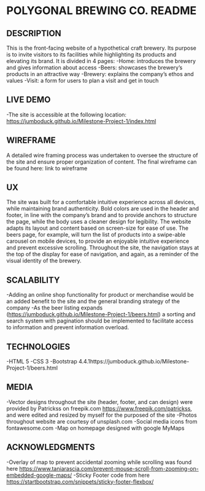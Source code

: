 # POLYGONAL BREWING CO. README

## DESCRIPTION

This is the front-facing website of a hypothetical craft brewery. Its purpose is to invite visitors to its facilities while highlighting its products and elevating its brand.
It is divided in 4 pages:
-Home: introduces the brewery and gives information about access
-Beers: showcases the brewery’s products in an attractive way
-Brewery: explains the company’s ethos and values
-Visit: a form for users to plan a visit and get in touch

## LIVE DEMO

-The site is accessible at the following location: https://jumboduck.github.io/Milestone-Project-1/index.html

## WIREFRAME

A detailed wire framing process was undertaken to oversee the structure of the site and ensure proper organization of content. The final wireframe can be found here: link to wireframe

## UX

The site was built for a comfortable intuitive experience across all devices, while maintaining brand authenticity.
Bold colors are used in the header and footer, in line with the company’s brand and to provide anchors to structure the page, while the body uses a cleaner design for legibility.
The website adapts its layout and content based on screen-size for ease of use. The beers page, for example, will turn the list of products into a swipe-able carousel on mobile devices, to provide an enjoyable intuitive experience and prevent excessive scrolling.
Throughout the site, the navigation stays at the top of the display for ease of navigation, and again, as a reminder of the visual identity of the brewery.

## SCALABILITY

-Adding an online shop functionality for product or merchandise would be an added benefit to the site and the general branding strategy of the company
-As the beer listing expands (https://jumboduck.github.io/Milestone-Project-1/beers.html) a sorting and search system with pagination should be implemented to facilitate access to information and prevent information overload.

## TECHNOLOGIES

-HTML 5 -CSS 3 -Bootstrap 4.4.1https://jumboduck.github.io/Milestone-Project-1/beers.html

## MEDIA

-Vector designs throughout the site (header, footer, and can design) were provided by Patrickss on freepik.com https://www.freepik.com/patrickss, and were edited and resized by myself for the purposed of the site
-Photos throughout website are courtesy of unsplash.com
-Social media icons from fontawesome.com
-Map on homepage designed with google MyMaps

## ACKNOWLEDGMENTS

-Overlay of map to prevent accidental zooming while scrolling was found here https://www.taniarascia.com/prevent-mouse-scroll-from-zooming-on-embedded-google-maps/
-Sticky Footer code from here https://startbootstrap.com/snippets/sticky-footer-flexbox/

